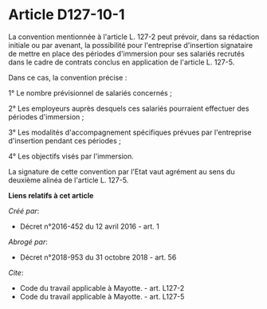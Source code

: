 # Article D127-10-1

La convention mentionnée à l'article L. 127-2 peut prévoir, dans sa rédaction initiale ou par avenant, la possibilité pour
l'entreprise d'insertion signataire de mettre en place des périodes d'immersion pour ses salariés recrutés dans le cadre de
contrats conclus en application de l'article L. 127-5. 

Dans ce cas, la convention précise : 

1° Le nombre prévisionnel de salariés concernés ; 

2° Les employeurs auprès desquels ces salariés pourraient effectuer des périodes d'immersion ; 

3° Les modalités d'accompagnement spécifiques prévues par l'entreprise d'insertion pendant ces périodes ; 

4° Les objectifs visés par l'immersion. 

La signature de cette convention par l'Etat vaut agrément au sens du deuxième alinéa de l'article L. 127-5.

**Liens relatifs à cet article**

_Créé par_:

  - Décret n°2016-452 du 12 avril 2016 - art. 1

_Abrogé par_:

  - Décret n°2018-953 du 31 octobre 2018 - art. 56

_Cite_:

  - Code du travail applicable à Mayotte. - art. L127-2
  - Code du travail applicable à Mayotte. - art. L127-5
